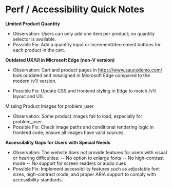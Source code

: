 # Perf / Accessibility Quick Notes

**Limited Product Quantity**

- Observation: Users can only add one item per product; no quantity selector is available.
- Possible Fix: Add a quantity input or increment/decrement buttons for each product in the cart.

**Outdated UX/UI in Microsoft Edge (non-V version)**

- Observation: Cart and product pages in https://www.saucedemo.com/
  look outdated and misaligned in Microsoft Edge compared to the modern /v1/ version.

- Possible Fix: Update CSS and frontend styling in Edge to match /v1/ layout and UX.

Missing Product Images for problem_user

- Observation: Some product images fail to load, especially for problem_user.
- Possible Fix: Check image paths and conditional rendering logic in frontend code; ensure all images have valid sources.

**Accessibility Gaps for Users with Special Needs**

- Observation: The website does not provide features for users with visual or hearing difficulties:
  -- No option to enlarge fonts
  -- No high-contrast mode
  -- No support for screen readers or audio cues
- Possible Fix: Implement accessibility features such as adjustable font sizes, high-contrast mode, and proper ARIA support to comply with accessibility standards.
